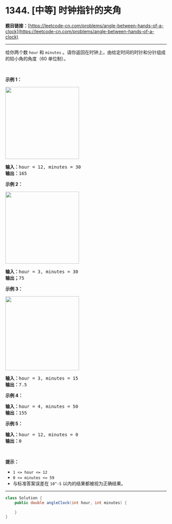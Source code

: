 # 1344. [中等] 时钟指针的夹角

**题目链接：**[https://leetcode-cn.com/problems/angle-between-hands-of-a-clock](https://leetcode-cn.com/problems/angle-between-hands-of-a-clock)

---

<div class="content__1Y2H">
 <div class="notranslate">
  <p>给你两个数&nbsp;<code>hour</code>&nbsp;和&nbsp;<code>minutes</code>&nbsp;。请你返回在时钟上，由给定时间的时针和分针组成的较小角的角度（60 单位制）。</p> 
  <p>&nbsp;</p> 
  <p><strong>示例 1：</strong></p> 
  <p><img style="height: 225px; width: 230px;" src="/aliyun-lc-upload/uploads/2020/02/08/sample_1_1673.png" alt=""></p> 
  <pre class="language-text"><strong>输入：</strong>hour = 12, minutes = 30
<strong>输出：</strong>165
</pre> 
  <p><strong>示例 2：</strong></p> 
  <p><img style="height: 225px; width: 230px;" src="/aliyun-lc-upload/uploads/2020/02/08/sample_2_1673.png" alt=""></p> 
  <pre class="language-text"><strong>输入：</strong>hour = 3, minutes = 30
<strong>输出；</strong>75
</pre> 
  <p><strong>示例 3：</strong></p> 
  <p><strong><img style="height: 231px; width: 230px;" src="/aliyun-lc-upload/uploads/2020/02/08/sample_3_1673.png" alt=""></strong></p> 
  <pre class="language-text"><strong>输入：</strong>hour = 3, minutes = 15
<strong>输出：</strong>7.5
</pre> 
  <p><strong>示例 4：</strong></p> 
  <pre class="language-text"><strong>输入：</strong>hour = 4, minutes = 50
<strong>输出：</strong>155
</pre> 
  <p><strong>示例 5：</strong></p> 
  <pre class="language-text"><strong>输入：</strong>hour = 12, minutes = 0
<strong>输出：</strong>0
</pre> 
  <p>&nbsp;</p> 
  <p><strong>提示：</strong></p> 
  <ul> 
   <li><code>1 &lt;= hour &lt;= 12</code></li> 
   <li><code>0 &lt;= minutes &lt;= 59</code></li> 
   <li>与标准答案误差在&nbsp;<code>10^-5</code>&nbsp;以内的结果都被视为正确结果。</li> 
  </ul> 
 </div>
</div>

---

```java
class Solution {
    public double angleClock(int hour, int minutes) {
        
    }
}
```